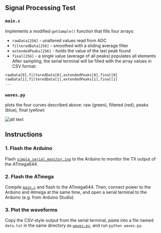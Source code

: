 ## Signal Processing Test
### `main.c` 
Implements a modified `getSample()` function that fills four arrays:
+ `rawData[256]` - unaltered values read from ADC
+ `filteredData[256]` - smoothed with a sliding average filter
+ `extendedPeaks[256]` - holds the value of the last peak found
+ `final[256]` - a single value (average of all peaks) populates all elements
After sampling, the serial terminal will be filled with the array values in CSV format:  
```
rawData[0],filteredData[0],extendedPeaks[0],final[0]  
rawData[1],filteredData[1],extendedPeaks[1],final[1]  
...
```

### `waves.py` 
plots the four curves described above: raw (green), filtered (red), peaks (blue), final (yellow)  

![alt text][plot]

[plot]: https://github.com/fullprocess/SmartStrip/blob/master/atmega/SignalProcessingTests/plot.png

## Instructions
### 1. Flash the Arduino
Flash [`simple_serial_monitor.ino`](https://github.com/fullprocess/SmartStrip/blob/master/arduino/SerialMonitors/simple_serial_monitor.ino) to the Arduino to monitor the 
TX output of the ATmega644. 

### 2. Flash the ATmega
Compile [`main.c`](https://github.com/fullprocess/SmartStrip/blob/master/atmega/SignalProcessingTests/main.c) and flash to the ATmega644. Then, connect power to the Arduino and Atmega at the same time, and open a serial terminal to the Arduino (e.g. from Arduino Studio)

### 3. Plot the waveforms
Copy the CSV-style output from the serial terminal, paste into a file named `data.txt` in the same directory as [`waves.py`](https://github.com/fullprocess/SmartStrip/blob/master/atmega/SignalProcessingTests/waves.py), and run `python waves.py`. 

